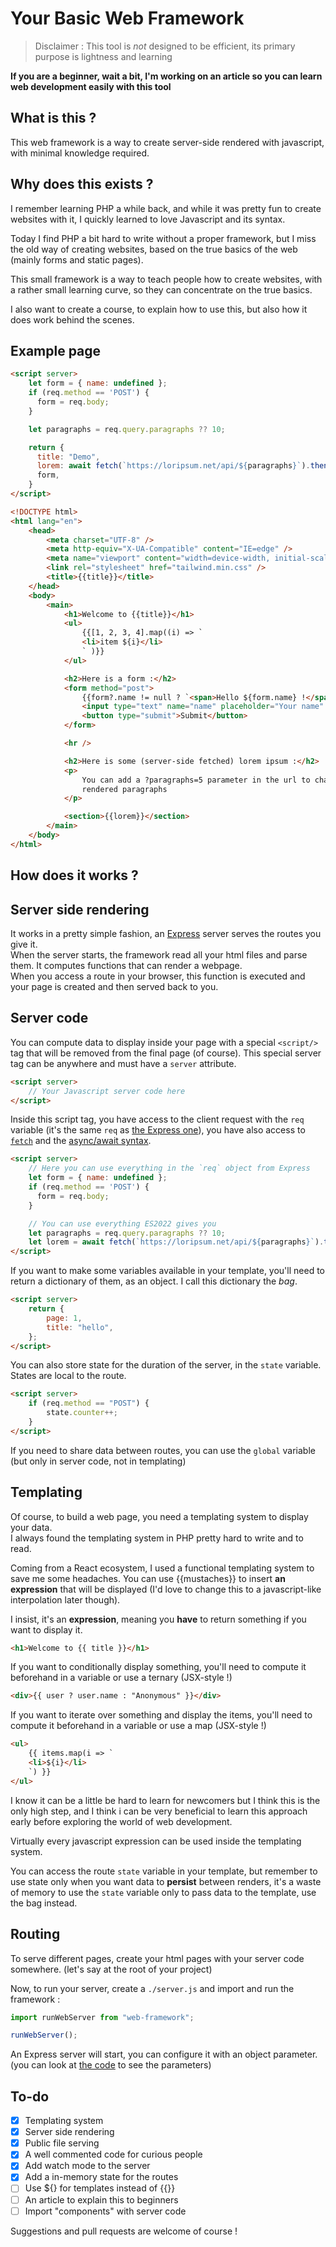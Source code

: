 # Your Basic Web Framework

> Disclaimer : This tool is _not_ designed to be efficient, its primary purpose is lightness and learning

**If you are a beginner, wait a bit, I'm working on an article so you can learn web development easily with this tool**

## **What** is this ?

This web framework is a way to create server-side rendered with javascript, with minimal knowledge required.

## **Why** does this exists ?

I remember learning PHP a while back, and while it was pretty fun to create websites with it, I quickly learned to love Javascript and its syntax.

Today I find PHP a bit hard to write without a proper framework, but I miss the old way of creating websites, based on the true basics of the web (mainly forms and static pages).

This small framework is a way to teach people how to create websites, with a rather small learning curve, so they can concentrate on the true basics.

I also want to create a course, to explain how to use this, but also how it does work behind the scenes.

## Example page

```html
<script server>
	let form = { name: undefined };
	if (req.method == 'POST') {
	  form = req.body;
	}

	let paragraphs = req.query.paragraphs ?? 10;

	return {
	  title: "Demo",
	  lorem: await fetch(`https://loripsum.net/api/${paragraphs}`).then(r => r.text()),
	  form,
	}
</script>

<!DOCTYPE html>
<html lang="en">
	<head>
		<meta charset="UTF-8" />
		<meta http-equiv="X-UA-Compatible" content="IE=edge" />
		<meta name="viewport" content="width=device-width, initial-scale=1.0" />
		<link rel="stylesheet" href="tailwind.min.css" />
		<title>{{title}}</title>
	</head>
	<body>
		<main>
			<h1>Welcome to {{title}}</h1>
			<ul>
				{{[1, 2, 3, 4].map((i) => `
				<li>item ${i}</li>
				` )}}
			</ul>

			<h2>Here is a form :</h2>
			<form method="post">
				{{form?.name != null ? `<span>Hello ${form.name} !</span>` : ''}}
				<input type="text" name="name" placeholder="Your name" />
				<button type="submit">Submit</button>
			</form>

			<hr />

			<h2>Here is some (server-side fetched) lorem ipsum :</h2>
			<p>
				You can add a ?paragraphs=5 parameter in the url to change the number of
				rendered paragraphs
			</p>

			<section>{{lorem}}</section>
		</main>
	</body>
</html>
```

## **How** does it works ?

## Server side rendering

It works in a pretty simple fashion, an [Express](https://expressjs.com/) server serves the routes you give it.  
When the server starts, the framework read all your html files and parse them. It computes functions that can render a webpage.  
When you access a route in your browser, this function is executed and your page is created and then served back to you.

## Server code

You can compute data to display inside your page with a special `<script/>` tag that will be removed from the final page (of course). This special server tag can be anywhere and must have a `server` attribute.

```html
<script server>
	// Your Javascript server code here
</script>
```

Inside this script tag, you have access to the client request with the `req` variable (it's the same `req` as [the Express one](https://expressjs.com/en/4x/api.html#req)), you have also access to [`fetch`](https://developer.mozilla.org/en-US/docs/Web/API/Fetch_API/Using_Fetch) and the [async/await syntax](https://developer.mozilla.org/en-US/docs/Web/JavaScript/Reference/Statements/async_function).

```html
<script server>
	// Here you can use everything in the `req` object from Express
	let form = { name: undefined };
	if (req.method == 'POST') {
	  form = req.body;
	}

	// You can use everything ES2022 gives you
	let paragraphs = req.query.paragraphs ?? 10;
	let lorem = await fetch(`https://loripsum.net/api/${paragraphs}`).then(r => r.text()),
</script>
```

If you want to make some variables available in your template, you'll need to return a dictionary of them, as an object. I call this dictionary the _bag_.

```html
<script server>
	return {
		page: 1,
		title: "hello",
	};
</script>
```

You can also store state for the duration of the server, in the `state` variable.  
States are local to the route.

```html
<script server>
	if (req.method == "POST") {
		state.counter++;
	}
</script>
```

If you need to share data between routes, you can use the `global` variable (but only in server code, not in templating)

## Templating

Of course, to build a web page, you need a templating system to display your data.  
I always found the templating system in PHP pretty hard to write and to read.

Coming from a React ecosystem, I used a functional templating system to save me some headaches. You can use {{mustaches}} to insert **an expression** that will be displayed (I'd love to change this to a javascript-like interpolation later though).

I insist, it's an **expression**, meaning you **have** to return something if you want to display it.

```html
<h1>Welcome to {{ title }}</h1>
```

If you want to conditionally display something, you'll need to compute it beforehand in a variable or use a ternary (JSX-style !)

```html
<div>{{ user ? user.name : "Anonymous" }}</div>
```

If you want to iterate over something and display the items, you'll need to compute it beforehand in a variable or use a map (JSX-style !)

```html
<ul>
	{{ items.map(i => `
	<li>${i}</li>
	`) }}
</ul>
```

I know it can be a little be hard to learn for newcomers but I think this is the only high step, and I think i can be very beneficial to learn this approach early before exploring the world of web development.

Virtually every javascript expression can be used inside the templating system.

You can access the route `state` variable in your template, but remember to use state only when you want data to **persist** between renders, it's a waste of memory to use the `state` variable only to pass data to the template, use the bag instead.

## Routing

To serve different pages, create your html pages with your server code somewhere. (let's say at the root of your project)

Now, to run your server, create a `./server.js` and import and run the framework :

```js
import runWebServer from "web-framework";

runWebServer();
```

An Express server will start, you can configure it with an object parameter. (you can look at [the code](./src/index.ts) to see the parameters)

## To-do

- [x] Templating system
- [x] Server side rendering
- [x] Public file serving
- [x] A well commented code for curious people
- [x] Add watch mode to the server
- [x] Add a in-memory state for the routes
- [ ] Use ${} for templates instead of {{}}
- [ ] An article to explain this to beginners
- [ ] Import "components" with server code

Suggestions and pull requests are welcome of course !
